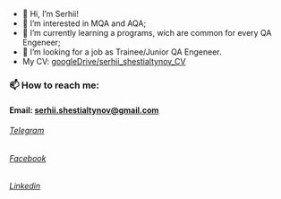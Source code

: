 - 👋 Hi, I’m Serhii!
- 👀 I’m interested in MQA and AQA;
- 🌱 I’m currently learning a programs, wich are common for every QA Engeneer;
- 💞️ I’m looking for a job as Trainee/Junior QA Engeneer.
- My CV:  [googleDrive/serhii_shestialtynov_CV](https://drive.google.com/file/d/1-Z0SnY8szHUx3AtORBSMWY0xcejQDMMY/view?usp=sharing)

### 📫 How to reach me:
#### Email: serhii.shestialtynov@gmail.com
###### [Telegram](t.me/s_shestialtynov)   
###### [Facebook](https://www.facebook.com/shestialtynov)
###### [Linkedin](linkedin.com/in/s-shestialtynov)
